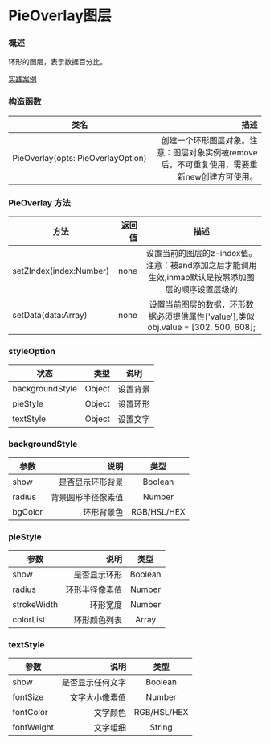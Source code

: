 # PieOverlay图层

### 概述

环形的图层，表示数据百分比。

[实践案例](http://www.wulihub.com.cn/go/JPVkkW/examples/pieOverlay01.html ':include :type=iframe width=100% height=600px')

### 构造函数

| 类名        | 描述   |
| --------   | -----:  |
| PieOverlay(opts: PieOverlayOption)     | 创建一个环形图层对象。注意：图层对象实例被remove后，不可重复使用，需要重新new创建方可使用。 |


### PieOverlay 方法

| 方法        | 返回值   |  描述  |
| --------   | -----:  | :----:  |
| setZIndex(index:Number)     | none |   设置当前的图层的z-index值。注意：被and添加之后才能调用生效,inmap默认是按照添加图层的顺序设置层级的     |
| setData(data:Array)        |   none   |   设置当前图层的数据，环形数据必须提供属性['value'],类似obj.value = [302, 500, 608];  |

### styleOption

| 状态        | 类型   |  说明  |
| --------   | -----:  | :----:  |
| backgroundStyle    | Object |   设置背景    |
| pieStyle        |   Object   |   设置环形   |
| textStyle        |    Object    |  设置文字  |


### backgroundStyle

| 参数        | 说明   |  类型  |
| --------   | -----:  | :----:  |
| show    | 是否显示环形背景 |   Boolean     |
| radius        |   背景圆形半径像素值   |   Number   |
| bgColor        |    环形背景色    |  RGB/HSL/HEX  |

### pieStyle

| 参数        | 说明   |  类型  |
| --------   | -----:  | :----:  |
| show    | 是否显示环形 |   Boolean     |
| radius        |   环形半径像素值   |   Number   |
| strokeWidth        |    环形宽度    |  Number  |
| colorList        |    环形颜色列表    |  Array  |

### textStyle

| 参数        | 说明   |  类型  |
| --------   | -----:  | :----:  |
| show    | 是否显示任何文字 |   Boolean     |
| fontSize        |   文字大小像素值   |   Number   |
| fontColor        |    文字颜色    |  RGB/HSL/HEX  |
| fontWeight        |    文字粗细    |  String  |